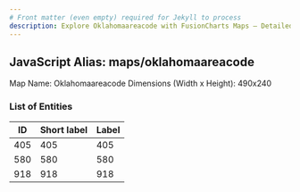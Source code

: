 ```yaml
---
# Front matter (even empty) required for Jekyll to process
description: Explore Oklahomaareacode with FusionCharts Maps – Detailed features for seamless integration. Try now & enhance your data visualization today! 
---
```


## JavaScript Alias: maps/oklahomaareacode

Map Name: Oklahomaareacode
Dimensions (Width x Height): 490x240





### List of Entities

ID | Short label | Label
---|---|---|
405|405|405
580|580|580
918|918|918

